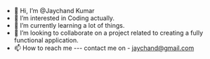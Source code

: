 - 👋 Hi, I’m @Jaychand Kumar
- 👀 I’m interested in Coding actually.
- 🌱 I’m currently learning a lot of things.
- 💞️ I’m looking to collaborate on a project related to creating a fully functional application.
- 📫 How to reach me --- contact me on - jaychand@gmail.com

<!---
Jaykumar544/Jaykumar544 is a ✨ special ✨ repository because its `README.md` (this file) appears on your GitHub profile.
You can click the Preview link to take a look at your changes.
--->
